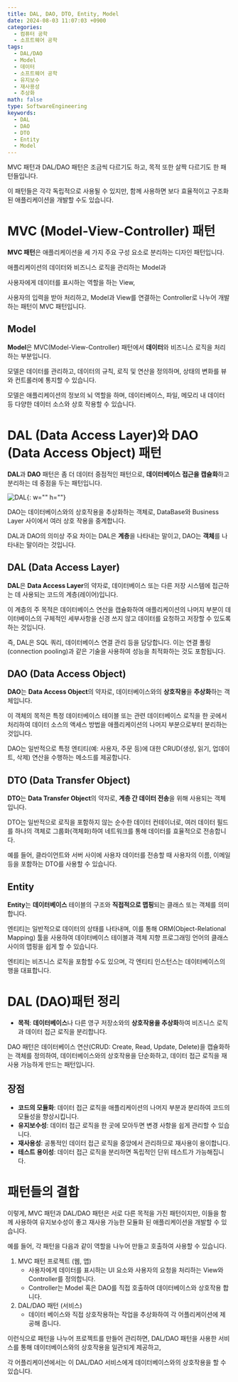 ```yaml
---
title: DAL, DAO, DTO, Entity, Model
date: 2024-08-03 11:07:03 +0900
categories:
  - 컴퓨터 공학
  - 소프트웨어 공학
tags:
  - DAL/DAO
  - Model
  - 데이터
  - 소프트웨어 공학
  - 유지보수
  - 재사용성
  - 추상화
math: false
type: SoftwareEngineering
keywords:
  - DAL
  - DAO
  - DTO
  - Entity
  - Model
---
```


MVC 패턴과 DAL/DAO 패턴은 조금씩 다르기도 하고, 목적 또한 살짝 다르기도 한 패턴들입니다.

이 패턴들은 각각 독립적으로 사용될 수 있지만, 함께 사용하면 보다 효율적이고 구조화된 애플리케이션을 개발할 수도 있습니다.

# MVC (Model-View-Controller) 패턴

**MVC 패턴**은 애플리케이션을 세 가지 주요 구성 요소로 분리하는 디자인 패턴입니다.

애플리케이션의 데이터와 비즈니스 로직을 관리하는 Model과

사용자에게 데이터를 표시하는 역할을 하는 View,

사용자의 입력을 받아 처리하고, Model과 View를 연결하는 Controller로 나누어 개발하는 패턴이 MVC 패턴입니다.

## Model

**Model**은 MVC(Model-View-Controller) 패턴에서 <span class="font_highlight">**데이터**와 비즈니스 로직을 처리하는 부분</span>입니다.

모델은 데이터를 관리하고, 데이터의 규칙, 로직 및 연산을 정의하며, 상태의 변화를 뷰와 컨트롤러에 통지할 수 있습니다.

모델은 애플리케이션의 정보의 뇌 역할을 하며, 데이터베이스, 파일, 메모리 내 데이터 등 다양한 데이터 소스와 상호 작용할 수 있습니다.

# DAL (Data Access Layer)와 DAO (Data Access Object) 패턴

**DAL**과 **DAO** 패턴은 좀 더 데이터 중점적인 패턴으로, <span class="font_highlight">**데이터베이스 접근을 캡슐화**하고 분리</span>하는 데 중점을 두는 패턴입니다.

![DAL](https://i.postimg.cc/J0wGVgbn/DAL.png){: w="" h=""}

DAO는 데이터베이스와의 상호작용을 추상화하는 객체로, DataBase와 Business Layer 사이에서 여러 상호 작용을 중계합니다.

DAL과 DAO의 의미상 주요 차이는 DAL은 **계층**을 나타내는 말이고, DAO는 **객체**를 나타내는 말이라는 것입니다.

## DAL (Data Access Layer)

**DAL**은 **Data Access Layer**의 약자로, <span class="font_highlight">데이터베이스 또는 다른 저장 시스템에 접근하는 데 사용되는 코드의 계층(레이어)</span>입니다.

이 계층의 주 목적은 데이터베이스 연산을 캡슐화하여 애플리케이션의 나머지 부분이 데이터베이스의 구체적인 세부사항을 신경 쓰지 않고 데이터를 요청하고 저장할 수 있도록 하는 것입니다.

즉, DAL은 SQL 쿼리, 데이터베이스 연결 관리 등을 담당합니다. 이는 연결 풀링(connection pooling)과 같은 기술을 사용하여 성능을 최적화하는 것도 포함됩니다.

## DAO (Data Access Object)

**DAO**는 **Data Access Object**의 약자로, <span class="font_highlight">데이터베이스와의 **상호작용**을 **추상화**하는 객체</span>입니다.

이 객체의 목적은 특정 데이터베이스 테이블 또는 관련 데이터베이스 로직을 한 곳에서 처리하여 데이터 소스의 액세스 방법을 애플리케이션의 나머지 부분으로부터 분리하는 것입니다.

DAO는 일반적으로 특정 엔티티(예: 사용자, 주문 등)에 대한 CRUD(생성, 읽기, 업데이트, 삭제) 연산을 수행하는 메소드를 제공합니다.

## DTO (Data Transfer Object)

**DTO**는 **Data Transfer Object**의 약자로, <span class="font_highlight">**계층 간 데이터 전송**을 위해 사용되는 객체</span>입니다.

DTO는 일반적으로 로직을 포함하지 않는 순수한 데이터 컨테이너로, 여러 데이터 필드를 하나의 객체로 그룹화(객체화)하여 네트워크를 통해 데이터를 효율적으로 전송합니다.

예를 들어, 클라이언트와 서버 사이에 사용자 데이터를 전송할 때 사용자의 이름, 이메일 등을 포함하는 DTO를 사용할 수 있습니다.

## Entity

**Entity**는 <span class="font_highlight">**데이터베이스** 테이블의 구조와 **직접적으로 맵핑**되는 클래스 또는 객체</span>를 의미합니다.

엔티티는 일반적으로 데이터의 상태를 나타내며, 이를 통해 ORM(Object-Relational Mapping) 툴을 사용하여 데이터베이스 테이블과 객체 지향 프로그래밍 언어의 클래스 사이의 맵핑을 쉽게 할 수 있습니다.

엔티티는 비즈니스 로직을 포함할 수도 있으며, 각 엔티티 인스턴스는 데이터베이스의 행을 대표합니다.

# DAL (DAO)패턴 정리

- **목적**: **데이터베이스**나 다른 영구 저장소와의 **상호작용을 추상화**하여 비즈니스 로직과 데이터 접근 로직을 분리합니다.

DAO 패턴은 데이터베이스 연산(CRUD: Create, Read, Update, Delete)을 캡슐화하는 객체를 정의하여, 데이터베이스와의 상호작용을 단순화하고, 데이터 접근 로직을 재사용 가능하게 만드는 패턴입니다.

## 장점

- **코드의 모듈화**: 데이터 접근 로직을 애플리케이션의 나머지 부분과 분리하여 코드의 모듈성을 향상시킵니다.
- **유지보수성**: 데이터 접근 로직을 한 곳에 모아두면 변경 사항을 쉽게 관리할 수 있습니다.
- **재사용성**: 공통적인 데이터 접근 로직을 중앙에서 관리하므로 재사용이 용이합니다.
- **테스트 용이성**: 데이터 접근 로직을 분리하면 독립적인 단위 테스트가 가능해집니다.

# 패턴들의 결합

이렇게, MVC 패턴과 DAL/DAO 패턴은 서로 다른 목적을 가진 패턴이지만, 이들을 함께 사용하여 유지보수성이 좋고 재사용 가능한 모듈화 된 애플리케이션을 개발할 수 있습니다.

예를 들어, 각 패턴을 다음과 같이 역할을 나누어 만들고 호출하여 사용할 수 있습니다.

1. MVC 패턴 프로젝트 (웹, 앱)
    - 사용자에게 데이터를 표시하는 UI 요소와 사용자의 요청을 처리하는 View와 Controller를 정의합니다.
    - Controller는 Model 혹은 DAO를 직접 호출하여 데이터베이스와 상호작용 합니다.
2. DAL/DAO 패턴 (서비스)
    - 데이터 베이스와 직접 상호작용하는 작업을 추상화하여 각 어플리케이션에 제공해 줍니다.

이런식으로 패턴을 나누어 프로젝트를 만들어 관리하면, DAL/DAO 패턴을 사용한 서비스를 통해 데이터베이스와의 상호작용을 일관되게 제공하고,

각 어플리케이션에서는 이 DAL/DAO 서비스에게 데이터베이스와의 상호작용을 할 수 있습니다.